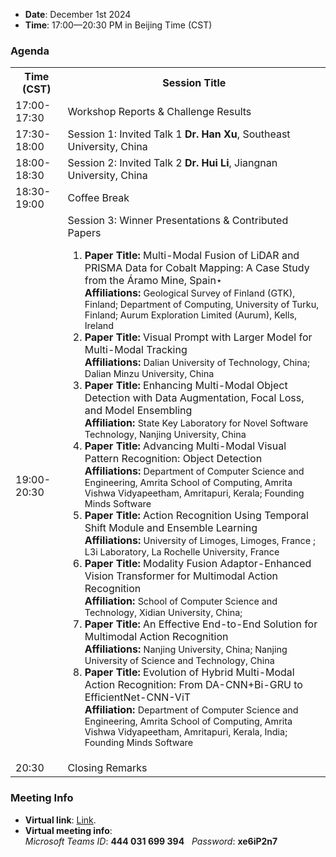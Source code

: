 - **Date**: December 1st 2024
- **Time**: 17:00—20:30 PM in Beijing Time (CST)

### Agenda

<table>
  <tr>
    <th>Time (CST)</th>
    <th>Session Title</th>
  </tr>
  <tr>
    <td>17:00-17:30</td>
    <td>Workshop Reports & Challenge Results</td>
  </tr>
  <tr>
    <td>17:30-18:00</td>
    <td>Session 1: Invited Talk 1 <strong>Dr. Han Xu</strong>, Southeast University, China</td>
  </tr>
  <tr>
    <td>18:00-18:30</td>
    <td>Session 2: Invited Talk 2 <strong>Dr. Hui Li</strong>, Jiangnan University, China</td>
  </tr>
  <tr>
    <td>18:30-19:00</td>
    <td>Coffee Break</td>
  </tr>
  <tr>
    <td>19:00-20:30</td>
    <td>
      Session 3: Winner Presentations & Contributed Papers
      <ol>
        <li>
          <strong>Paper Title:</strong> Multi-Modal Fusion of LiDAR and PRISMA Data for Cobalt Mapping: A Case Study from the Áramo Mine, Spain⋆ <br>
          <strong>Affiliations:</strong> <span style="font-size: 0.9em;">Geological Survey of Finland (GTK), Finland; Department of Computing, University of Turku, Finland; Aurum Exploration Limited (Aurum), Kells, Ireland</span>
        </li>
        <li>
          <strong>Paper Title:</strong> Visual Prompt with Larger Model for Multi-Modal Tracking <br>
          <strong>Affiliations:</strong> <span style="font-size: 0.9em;">Dalian University of Technology, China; Dalian Minzu University, China</span>
        </li>
        <li>
          <strong>Paper Title:</strong> Enhancing Multi-Modal Object Detection with Data Augmentation, Focal Loss, and Model Ensembling <br>
          <strong>Affiliation:</strong> <span style="font-size: 0.9em;">State Key Laboratory for Novel Software Technology, Nanjing University, China</span>
        </li>
        <li>
          <strong>Paper Title:</strong> Advancing Multi-Modal Visual Pattern Recognition: Object Detection <br>
          <strong>Affiliations:</strong> <span style="font-size: 0.9em;">Department of Computer Science and Engineering, Amrita School of Computing, Amrita Vishwa Vidyapeetham, Amritapuri, Kerala; Founding Minds Software</span>
        </li>
        <li>
          <strong>Paper Title:</strong> Action Recognition Using Temporal Shift Module and Ensemble Learning <br>
          <strong>Affiliations:</strong> <span style="font-size: 0.9em;">University of Limoges, Limoges, France ; L3i Laboratory, La Rochelle University, France</span>
        </li>
        <li>
          <strong>Paper Title:</strong> Modality Fusion Adaptor-Enhanced Vision Transformer for Multimodal Action Recognition <br>
          <strong>Affiliation:</strong> <span style="font-size: 0.9em;">School of Computer Science and Technology, Xidian University, China;</span>
        </li>
        <li>
          <strong>Paper Title:</strong> An Effective End-to-End Solution for Multimodal Action Recognition <br>
          <strong>Affiliations:</strong> <span style="font-size: 0.9em;">Nanjing University, China; Nanjing University of Science and Technology, China</span>
        </li>
        <li>
          <strong>Paper Title:</strong> Evolution of Hybrid Multi-Modal Action Recognition: From DA-CNN+Bi-GRU to EfficientNet-CNN-ViT <br>
          <strong>Affiliation:</strong> <span style="font-size: 0.9em;">Department of Computer Science and Engineering, Amrita School of Computing, Amrita Vishwa Vidyapeetham, Amritapuri, Kerala, India;  Founding Minds Software</span>
        </li>
      </ol>
    </td>
  </tr>
  <tr>
    <td>20:30</td>
    <td>Closing Remarks</td>
  </tr>
</table>




### Meeting Info
- **Virtual link**: [Link](https://teams.microsoft.com/meet/444031699394?p=QDjHv36bIbpdvkfPeL).
- **Virtual meeting info**: <br>  _Microsoft Teams ID_: **444 031 699 394**   _Password_: **xe6iP2n7**
